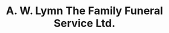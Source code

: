 ---
title: "A. W. Lymn The Family Funeral Service Ltd."
url: /derby/a-w-lymn-the-family-funeral-service-ltd/
shop: Bestattungen
---